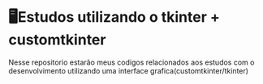 <h1>🖥️Estudos utilizando o tkinter + customtkinter</h1>
Nesse repositorio estarão meus codigos relacionados aos estudos com o desenvolvimento utilizando uma interface grafica(customtkinter/tkinter)



